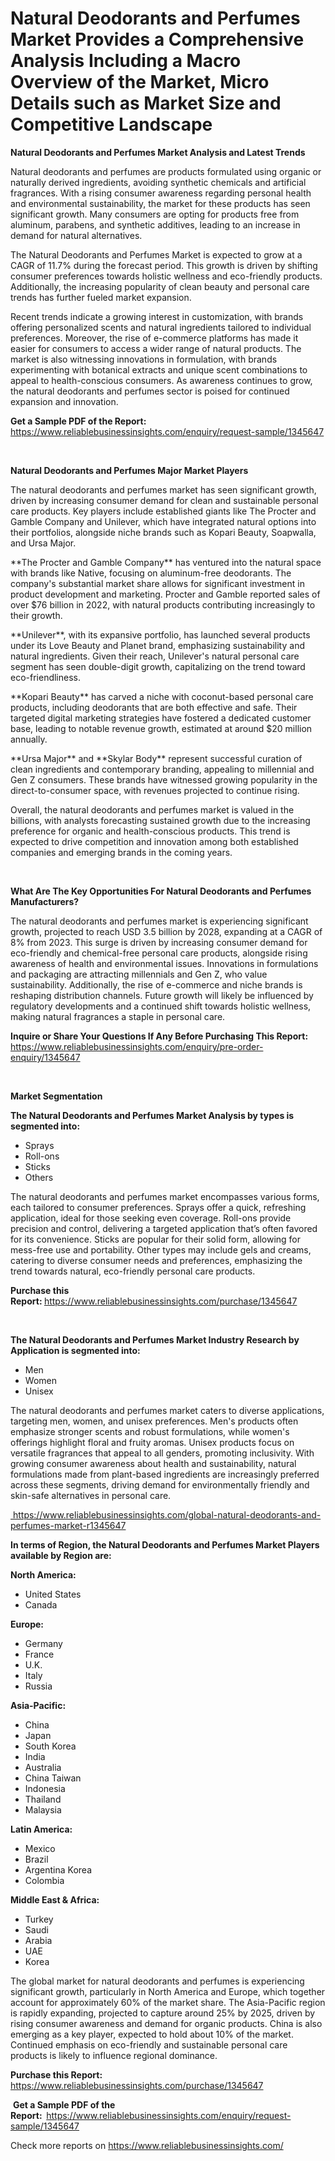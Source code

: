 <p><h1>Natural Deodorants and Perfumes Market Provides a Comprehensive Analysis Including a Macro Overview of the Market, Micro Details such as Market Size and Competitive Landscape</h1></p><p><strong>Natural Deodorants and Perfumes Market Analysis and Latest Trends</strong></p>
<p><p>Natural deodorants and perfumes are products formulated using organic or naturally derived ingredients, avoiding synthetic chemicals and artificial fragrances. With a rising consumer awareness regarding personal health and environmental sustainability, the market for these products has seen significant growth. Many consumers are opting for products free from aluminum, parabens, and synthetic additives, leading to an increase in demand for natural alternatives.</p><p>The Natural Deodorants and Perfumes Market is expected to grow at a CAGR of 11.7% during the forecast period. This growth is driven by shifting consumer preferences towards holistic wellness and eco-friendly products. Additionally, the increasing popularity of clean beauty and personal care trends has further fueled market expansion. </p><p>Recent trends indicate a growing interest in customization, with brands offering personalized scents and natural ingredients tailored to individual preferences. Moreover, the rise of e-commerce platforms has made it easier for consumers to access a wider range of natural products. The market is also witnessing innovations in formulation, with brands experimenting with botanical extracts and unique scent combinations to appeal to health-conscious consumers. As awareness continues to grow, the natural deodorants and perfumes sector is poised for continued expansion and innovation.</p></p>
<p><strong>Get a Sample PDF of the Report:&nbsp;</strong> <a href="https://www.reliablebusinessinsights.com/enquiry/request-sample/1345647?utm_campaign=1119&utm_medium=2&utm_source=Github&utm_content=ia&utm_term=06022025&utm_id=natural-deodorants-and-perfumes">https://www.reliablebusinessinsights.com/enquiry/request-sample/1345647</a></p>
<p>&nbsp;</p>
<p><strong>Natural Deodorants and Perfumes Major Market Players</strong></p>
<p><p>The natural deodorants and perfumes market has seen significant growth, driven by increasing consumer demand for clean and sustainable personal care products. Key players include established giants like The Procter and Gamble Company and Unilever, which have integrated natural options into their portfolios, alongside niche brands such as Kopari Beauty, Soapwalla, and Ursa Major.</p><p>**The Procter and Gamble Company** has ventured into the natural space with brands like Native, focusing on aluminum-free deodorants. The company's substantial market share allows for significant investment in product development and marketing. Procter and Gamble reported sales of over $76 billion in 2022, with natural products contributing increasingly to their growth.</p><p>**Unilever**, with its expansive portfolio, has launched several products under its Love Beauty and Planet brand, emphasizing sustainability and natural ingredients. Given their reach, Unilever's natural personal care segment has seen double-digit growth, capitalizing on the trend toward eco-friendliness.</p><p>**Kopari Beauty** has carved a niche with coconut-based personal care products, including deodorants that are both effective and safe. Their targeted digital marketing strategies have fostered a dedicated customer base, leading to notable revenue growth, estimated at around $20 million annually.</p><p>**Ursa Major** and **Skylar Body** represent successful curation of clean ingredients and contemporary branding, appealing to millennial and Gen Z consumers. These brands have witnessed growing popularity in the direct-to-consumer space, with revenues projected to continue rising.</p><p>Overall, the natural deodorants and perfumes market is valued in the billions, with analysts forecasting sustained growth due to the increasing preference for organic and health-conscious products. This trend is expected to drive competition and innovation among both established companies and emerging brands in the coming years.</p></p>
<p>&nbsp;</p>
<p><strong>What Are The Key Opportunities For Natural Deodorants and Perfumes Manufacturers?</strong></p>
<p><p>The natural deodorants and perfumes market is experiencing significant growth, projected to reach USD 3.5 billion by 2028, expanding at a CAGR of 8% from 2023. This surge is driven by increasing consumer demand for eco-friendly and chemical-free personal care products, alongside rising awareness of health and environmental issues. Innovations in formulations and packaging are attracting millennials and Gen Z, who value sustainability. Additionally, the rise of e-commerce and niche brands is reshaping distribution channels. Future growth will likely be influenced by regulatory developments and a continued shift towards holistic wellness, making natural fragrances a staple in personal care.</p></p>
<p><strong>Inquire or Share Your Questions If Any Before Purchasing This Report:</strong> <a href="https://www.reliablebusinessinsights.com/enquiry/pre-order-enquiry/1345647?utm_campaign=1119&utm_medium=2&utm_source=Github&utm_content=ia&utm_term=06022025&utm_id=natural-deodorants-and-perfumes">https://www.reliablebusinessinsights.com/enquiry/pre-order-enquiry/1345647</a></p>
<p>&nbsp;</p>
<p><strong>Market Segmentation</strong></p>
<p><strong>The Natural Deodorants and Perfumes Market Analysis by types is segmented into:</strong></p>
<p><ul><li>Sprays</li><li>Roll-ons</li><li>Sticks</li><li>Others</li></ul></p>
<p><p>The natural deodorants and perfumes market encompasses various forms, each tailored to consumer preferences. Sprays offer a quick, refreshing application, ideal for those seeking even coverage. Roll-ons provide precision and control, delivering a targeted application that’s often favored for its convenience. Sticks are popular for their solid form, allowing for mess-free use and portability. Other types may include gels and creams, catering to diverse consumer needs and preferences, emphasizing the trend towards natural, eco-friendly personal care products.</p></p>
<p><strong>Purchase this Report:&nbsp;</strong><a href="https://www.reliablebusinessinsights.com/purchase/1345647?utm_campaign=1119&utm_medium=2&utm_source=Github&utm_content=ia&utm_term=06022025&utm_id=natural-deodorants-and-perfumes">https://www.reliablebusinessinsights.com/purchase/1345647</a></p>
<p>&nbsp;</p>
<p><strong>The Natural Deodorants and Perfumes Market Industry Research by Application is segmented into:</strong></p>
<p><ul><li>Men</li><li>Women</li><li>Unisex</li></ul></p>
<p><p>The natural deodorants and perfumes market caters to diverse applications, targeting men, women, and unisex preferences. Men's products often emphasize stronger scents and robust formulations, while women's offerings highlight floral and fruity aromas. Unisex products focus on versatile fragrances that appeal to all genders, promoting inclusivity. With growing consumer awareness about health and sustainability, natural formulations made from plant-based ingredients are increasingly preferred across these segments, driving demand for environmentally friendly and skin-safe alternatives in personal care.</p></p>
<p><a href="https://www.reliablebusinessinsights.com/global-natural-deodorants-and-perfumes-market-r1345647?utm_campaign=1119&utm_medium=2&utm_source=Github&utm_content=ia&utm_term=06022025&utm_id=natural-deodorants-and-perfumes">&nbsp;https://www.reliablebusinessinsights.com/global-natural-deodorants-and-perfumes-market-r1345647</a></p>
<p><strong>In terms of Region, the Natural Deodorants and Perfumes Market Players available by Region are:</strong></p>
<p>
    <p> <strong> North America: </strong>
        <ul>
            <li>United States</li>
            <li>Canada</li>
        </ul>
        </p> 
    <p> <strong> Europe: </strong>
        <ul>
            <li>Germany</li>
            <li>France</li>
            <li>U.K.</li>
            <li>Italy</li>
            <li>Russia</li>
        </ul>
        </p> 
    <p> <strong> Asia-Pacific: </strong>
        <ul>
            <li>China</li>
            <li>Japan</li>
            <li>South Korea</li>
            <li>India</li>
            <li>Australia</li>
            <li>China Taiwan</li>
            <li>Indonesia</li>
            <li>Thailand</li>
            <li>Malaysia</li>
        </ul>
        </p> 
    <p> <strong> Latin America: </strong>
        <ul>
            <li>Mexico</li>
            <li>Brazil</li>
            <li>Argentina Korea</li>
            <li>Colombia</li>
        </ul>
        </p> 
    <p> <strong> Middle East & Africa: </strong>
        <ul>
            <li>Turkey</li>
            <li>Saudi</li>
            <li>Arabia</li>
            <li>UAE</li>
            <li>Korea</li>
        </ul>
    </p>
    </p>
<p><p>The global market for natural deodorants and perfumes is experiencing significant growth, particularly in North America and Europe, which together account for approximately 60% of the market share. The Asia-Pacific region is rapidly expanding, projected to capture around 25% by 2025, driven by rising consumer awareness and demand for organic products. China is also emerging as a key player, expected to hold about 10% of the market. Continued emphasis on eco-friendly and sustainable personal care products is likely to influence regional dominance.</p></p>
<p><strong>Purchase this Report: </strong><a href="https://www.reliablebusinessinsights.com/purchase/1345647?utm_campaign=1119&utm_medium=2&utm_source=Github&utm_content=ia&utm_term=06022025&utm_id=natural-deodorants-and-perfumes">https://www.reliablebusinessinsights.com/purchase/1345647</a></p>
<p>&nbsp;<strong>Get a Sample PDF of the Report:&nbsp;&nbsp;</strong><a href="https://www.reliablebusinessinsights.com/enquiry/request-sample/1345647?utm_campaign=1119&utm_medium=2&utm_source=Github&utm_content=ia&utm_term=06022025&utm_id=natural-deodorants-and-perfumes">https://www.reliablebusinessinsights.com/enquiry/request-sample/1345647</a></p>
<p><strong></strong></p>
<p>Check more reports on <a href="https://www.reliablebusinessinsights.com/?utm_campaign=1119&utm_medium=2&utm_source=Github&utm_content=ia&utm_term=06022025&utm_id=natural-deodorants-and-perfumes">https://www.reliablebusinessinsights.com/</a></p>
